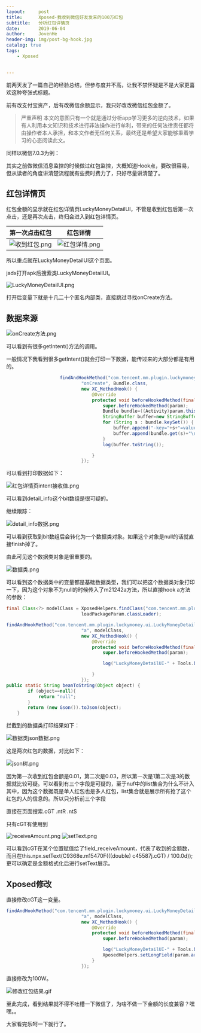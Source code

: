 ```yaml
---
layout:     post
title:      Xposed-我收到微信好友发来的100万红包
subtitle:   分析红包详情页
date:       2019-06-04
author:     JovenHe
header-img: img/post-bg-hook.jpg
catalog: true
tags:
    - Xposed
    

---
```


前两天发了一篇自己的经验总结，但参与度并不高，让我不禁怀疑是不是大家更喜欢这种夸张式标题。

前有改支付宝资产，后有改微信余额显示，我只好改改微信红包金额了。

> 严重声明
> 本文的意图只有一个就是通过分析app学习更多的逆向技术，如果有人利用本文知识和技术进行非法操作进行牟利，带来的任何法律责任都将由操作者本人承担，和本文作者无任何关系，最终还是希望大家能够秉着学习的心态阅读此文。

同样以微信7.0.3为例：

其实之前做微信消息监控的时候做过红包监控，大概知道Hook点，要改很容易，但从读者的角度讲清楚流程就有些费时费力了，只好尽量讲清楚了。

## 红包详情页

红包金额的显示就在红包详情页LuckyMoneyDetailUI，不管是收到红包后第一次点击，还是再次点击，终归会进入到红包详情页。

| 第一次点击红包                                               | 红包详情                                                     |
| ------------------------------------------------------------ | ------------------------------------------------------------ |
| <img src="https://i.loli.net/2019/06/04/5cf63baf3669190285.png" alt="收到红包.png" title="收到红包.png" /> | <img src="https://i.loli.net/2019/06/04/5cf63baece20458939.png" alt="红包详情.png" title="红包详情.png" /> |

所以重点就在LuckyMoneyDetailUI这个页面。

jadx打开apk后搜索类LuckyMoneyDetailUI。

<img src="https://i.loli.net/2019/06/04/5cf6415bb3b0b22615.png" alt="LuckyMoneyDetailUI.png" title="LuckyMoneyDetailUI.png" />

打开后变量下就是十几二十个匿名内部类，直接跳过寻找onCreate方法。

## 数据来源

<img src="https://i.loli.net/2019/06/04/5cf6437ccc15780317.png" alt="onCreate方法.png" title="onCreate方法.png" />

可以看到有很多getIntent()方法的调用。

一般情况下我看到很多getIntent()就会打印一下数据，能传过来的大部分都是有用的。

```java
                    findAndHookMethod("com.tencent.mm.plugin.luckymoney.ui.LuckyMoneyDetailUI", loadPackageParam.classLoader,
                            "onCreate", Bundle.class,
                            new XC_MethodHook() {
                                @Override
                                protected void beforeHookedMethod(final MethodHookParam param) throws Throwable {
                                    super.beforeHookedMethod(param);
                                    Bundle bundle=((Activity)param.thisObject).getIntent().getExtras();
                                    StringBuffer buffer=new StringBuffer("onCreate--");
                                    for (String s : bundle.keySet()) {
                                        buffer.append("-key="+s+"=value=");
                                        buffer.append(bundle.get(s)+"\n");
                                    }
                                    log(buffer.toString());

                                }
                            });
```

可以看到打印数据如下：

<img src="https://i.loli.net/2019/06/04/5cf64799e4cba81699.png" alt="红包详情页intent接收值.png" title="红包详情页intent接收值.png" />

可以看到detail_info这个bit数组是很可疑的。

继续跟踪：

<img src="https://i.loli.net/2019/06/04/5cf64b42019b135810.png" alt="detail_info数据.png" title="detail_info数据.png" />

可以看到获取到bit数组后会转化为一个数据类对象。如果这个对象是null的话就直接finish掉了。

由此可见这个数据类对象是很重要的。

<img src="https://i.loli.net/2019/06/04/5cf64c6313db612936.png" alt="数据类.png" title="数据类.png" />

可以看到这个数据类中的变量都是基础数据类型，我们可以把这个数据类对象打印一下，因为这个对象不为null的时候传入了m21242a方法，所以直接hook a方法的参数：

```java
final Class<?> modelClass = XposedHelpers.findClass("com.tencent.mm.plugin.luckymoney.model.j",
                            loadPackageParam.classLoader);

findAndHookMethod("com.tencent.mm.plugin.luckymoney.ui.LuckyMoneyDetailUI", loadPackageParam.classLoader,
                            "a", modelClass,
                            new XC_MethodHook() {
                                @Override
                                protected void beforeHookedMethod(final MethodHookParam param) throws Throwable {
                                    super.beforeHookedMethod(param);

                                    log("LuckyMoneyDetailUI-" + Tools.beanToString(param.args[0]));

                                }
                            });
public static String beanToString(Object object) {
        if (object==null){
            return "null";
        }
        return (new Gson()).toJson(object);
    }
```

拦截到的数据类打印结果如下：

<img src="https://i.loli.net/2019/06/05/5cf7a7da60fdf73236.png" alt="数据类json数据.png" title="数据类json数据.png" />

这是两次红包的数据，对比如下：

<img src="https://i.loli.net/2019/06/04/5cf6536fac08716692.png" alt="json树.png" title="json树.png" />

因为第一次收到红包金额是0.01，第二次是0.03，所以第一次是1第二次是3的数据就比较可疑。可以看到有三个字段是可疑的，至于nuf中的list集合为什么不计入其中，因为这个数据既是单人红包也是多人红包，list集合就是展示所有抢了这个红包的人的信息的。所以只分析前三个字段

直接在页面搜索.cGT .ntR .ntS

只有cGT有使用到

<img src="https://i.loli.net/2019/06/04/5cf656042587258350.png" alt="receiveAmount.png" title="receiveAmount.png" />

<img src="https://i.loli.net/2019/06/04/5cf6560423b1125655.png" alt="setText.png" title="setText.png" />

可以看到cGT在某个位置赋值给了field_receiveAmount，代表了收到的金额数，而且在this.npx.setText(C9368e.m15470F(((double) c45587j.cGT) / 100.0d));更可以确定是金额格式化后进行setText展示。

## Xposed修改

直接修改cGT这一变量。

```java
findAndHookMethod("com.tencent.mm.plugin.luckymoney.ui.LuckyMoneyDetailUI", loadPackageParam.classLoader,
                            "a", modelClass,
                            new XC_MethodHook() {
                                @Override
                                protected void beforeHookedMethod(final MethodHookParam param) throws Throwable {
                                    super.beforeHookedMethod(param);

                                    log("LuckyMoneyDetailUI-" + Tools.beanToString(param.args[0]));
                                    XposedHelpers.setLongField(param.args[0],"cGT",100000000L);
                                }
                            });
```

直接修改为100W。

<img src="https://i.loli.net/2019/06/06/5cf8c074a549b45435.gif" alt="修改红包结果.gif" title="修改红包结果.gif" />

至此完成，看到结果就不得不吐槽一下微信了，为啥不做一下金额的长度兼容？嘿嘿。。

大家看完乐呵一下就行了。